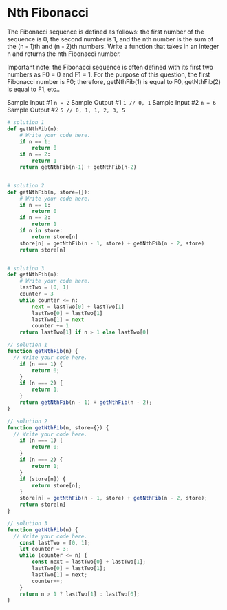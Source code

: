 # Nth Fibonacci

  The Fibonacci sequence is defined as follows: the first number of the sequence
  is 0, the second number is 1, and the nth number is the sum of the (n - 1)th
  and (n - 2)th numbers. Write a function that takes in an integer
  n and returns the nth Fibonacci number.
  
  Important note: the Fibonacci sequence is often defined with its first two
  numbers as F0 = 0 and F1 = 1. For the purpose of
  this question, the first Fibonacci number is F0; therefore,
  getNthFib(1) is equal to F0, getNthFib(2)
  is equal to F1, etc..
  
  Sample Input #1
  ```n = 2```
  Sample Output #1
  ```1 // 0, 1```
  Sample Input #2
  ```n = 6```
  Sample Output #2
  ```5 // 0, 1, 1, 2, 3, 5```
```python
# solution 1
def getNthFib(n):
    # Write your code here.
    if n == 1:
		return 0
	if n == 2:
		return 1
	return getNthFib(n-1) + getNthFib(n-2)


# solution 2
def getNthFib(n, store={}):
    # Write your code here.
    if n == 1:
		return 0
	if n == 2:
		return 1
	if n in store:
		return store[n]
	store[n] = getNthFib(n - 1, store) + getNthFib(n - 2, store)
	return store[n]


# solution 3
def getNthFib(n):
    # Write your code here.
    lastTwo = [0, 1]
	counter = 3
	while counter <= n:
		next = lastTwo[0] + lastTwo[1]
		lastTwo[0] = lastTwo[1]
		lastTwo[1] = next
		counter += 1
	return lastTwo[1] if n > 1 else lastTwo[0]
```
```javascript
// solution 1
function getNthFib(n) {
  // Write your code here.
	if (n === 1) {
		return 0;
	}
	if (n === 2) {
		return 1;
	}
	return getNthFib(n - 1) + getNthFib(n - 2);
}

// solution 2
function getNthFib(n, store={}) {
  // Write your code here.
	if (n === 1) {
		return 0;
	}
	if (n === 2) {
		return 1;
	}
	if (store[n]) {
		return store[n];
	}
	store[n] = getNthFib(n - 1, store) + getNthFib(n - 2, store);
	return store[n]
}

// solution 3
function getNthFib(n) {
  // Write your code here.
	const lastTwo = [0, 1];
	let counter = 3;
	while (counter <= n) {
		const next = lastTwo[0] + lastTwo[1];
		lastTwo[0] = lastTwo[1];
		lastTwo[1] = next;
		counter++;
	}
	return n > 1 ? lastTwo[1] : lastTwo[0];
}
```
